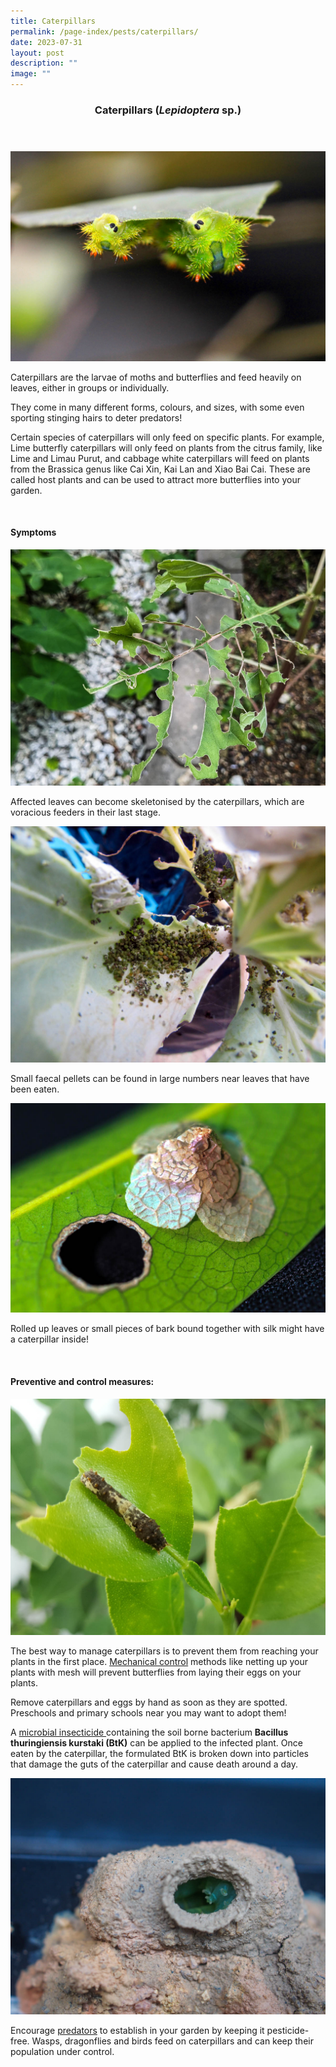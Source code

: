 ```yaml
---
title: Caterpillars
permalink: /page-index/pests/caterpillars/
date: 2023-07-31
layout: post
description: ""
image: ""
---
```

<header>
	<h3>Caterpillars (<em>Lepidoptera</em> sp.)</h3><h3>
</h3></header>

<section>
	<img title="Stinging nettle caterpillars feeding on a leaf. Photo by Victoria Lim." src="/images/Biodiversity/blue-striped%20nettle%20grub%20(parasa%20lepida)%20-%20caterpillar%20-%20ppn%205victorialim.jpg">
<p>Caterpillars are the larvae of moths and butterflies and feed heavily on leaves, either in groups or individually.</p>
<p>They come in many different forms, colours, and sizes, with some even sporting stinging hairs to deter predators! </p>
<p>Certain species of caterpillars will only feed on specific plants. For example, Lime butterfly caterpillars will only feed on plants from the citrus family, like Lime and Limau Purut, and cabbage white caterpillars will feed on plants from the Brassica genus like Cai Xin, Kai Lan and Xiao Bai Cai. These are called host plants and can be used to attract more butterflies into your garden.</p>
<br>
</section>
		
<section>
	<h4>Symptoms</h4>
	<img title="A Kai lan leaf skeletonised by caterpillars. Photo by Jacqueline Chua." src="/images/Biodiversity/CaterpillarDamage_JacChua%20(2).jpg">
<p>Affected leaves can become skeletonised by the caterpillars, which are voracious feeders in their last stage.</p>
		<img title="Caterpillar faecal pellets found under extensively eaten leaves. photo by Victoria Lim." src="/images/Biodiversity/caterpillar%20damage%20on%20cabbage%20leaf%20-%20frass%20(1)victorialim.jpg">
<p>Small faecal pellets can be found in large numbers near leaves that have been eaten.</p>
<img title="A bagworm caterpillar in its leaf covering next to a hole made by the caterpillar. Photo by Victoria Lim." src="/images/Biodiversity/bagworm%20on%20diospyros%20malabarica%20-%20hortpark%205victorialim.jpg">
<p>Rolled up leaves or small pieces of bark bound together with silk might have a caterpillar inside!</p>
<br>
</section>

<section>
	<h4>Preventive and control measures:</h4>
	<img title="A lime caterpillar next to a partially eaten leaf. Lime caterpillars are often reared by schools for science class. Photo by Jacqueline Chua." src="/images/Biodiversity/Caterpillar_LimeCaterpillar_JacChua%20(1).jpg">
	<p>The best way to manage caterpillars is to prevent them from reaching your plants in the first place. <a href="/page-index/horticulture-techniques/pest-control/#mechanical_control">Mechanical control</a> methods like netting up your plants with mesh will prevent butterflies from laying their eggs on your plants. </p>
<p>Remove caterpillars and eggs by hand as soon as they are spotted. Preschools and primary schools near you may want to adopt them!</p>
	<p>A <a href="/page-index/horticulture-techniques/pest-control/#biological_control">microbial insecticide </a>containing the soil borne bacterium <b>Bacillus thuringiensis kurstaki (BtK)</b> can be applied to the infected plant. Once eaten by the caterpillar, the formulated BtK is broken down into particles that damage the guts of the caterpillar and cause death around a day.</p>
	<img title="A dead caterpillar in a potter wasp nest. Potter wasps will feed caterpillars to their young. Photo by Jacqueline Chua." src="/images/Biodiversity/CaterpillarInPotterWaspNest_JacChua%20(1).jpg">
<p>Encourage <a href="/page-index/biodiversity/predators/">predators</a> to establish in your garden by keeping it pesticide-free. Wasps, dragonflies and birds feed on caterpillars and can keep their population under control. </p><br>
</section>
